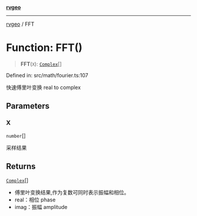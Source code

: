 [**rvgeo**](../README.md)

***

[rvgeo](../globals.md) / FFT

# Function: FFT()

> **FFT**(`X`): [`Complex`](../type-aliases/Complex.md)[]

Defined in: src/math/fourier.ts:107

快速傅里叶变换 real to complex

## Parameters

### X

`number`[]

采样结果

## Returns

[`Complex`](../type-aliases/Complex.md)[]

- 傅里叶变换结果,作为复数可同时表示振幅和相位。
- real：相位 phase
- imag：振幅 amplitude
